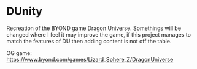 # DUnity

Recreation of the BYOND game Dragon Universe. Somethings will be changed where I feel it may improve the game, if this project manages to match the features of DU then adding content is not off the table. 

OG game: https://www.byond.com/games/Lizard_Sphere_Z/DragonUniverse

